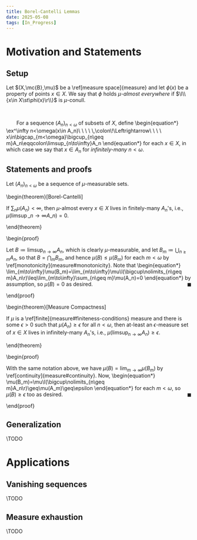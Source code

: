 ```yaml
---
title: Borel-Cantelli Lemmas
date: 2025-05-08
tags: [In_Progress]
---
```


# Motivation and Statements

## Setup

Let $(X,\mc{B},\mu)$ be a \ref[measure space]{measure} and let $\phi(x)$ be a property of points $x\in X$. We say that $\phi$ holds _$\mu$-almost everywhere_ if $\l\\{x\in X\st\phi(x)\r\\}$ is $\mu$-conull.

<br>

&emsp;&emsp;For a sequence $(A_n)_{n<\omega}$ of subsets of $X$, define
\begin{equation*}
    \ex^\infty n<\omega(x\in A\_n)\ \ \ \ \\,\colon\\!\Leftrightarrow\ \ \ \ x\in\bigcap\_{m<\omega}\bigcup\_{n\geq m}A\_n\eqqcolon\limsup\_{n\to\infty}A\_n
\end{equation*}
for each $x\in X$, in which case we say that $x\in A_n$ for _infinitely-many_ $n<\omega$.

## Statements and proofs

Let $(A_n)_{n<\omega}$ be a sequence of $\mu$-measurable sets.

\begin{theorem}[Borel-Cantelli]

If $\sum_n\mu(A_n)<\infty$, then $\mu$-almost every $x\in X$ lives in finitely-many $A_n$'s, i.e., $\mu(\limsup\_{n\to\infty}A\_n)=0$.

\end{theorem}

\begin{proof}

Let $B\coloneqq\limsup_{n\to\infty}A_n$, which is clearly $\mu$-measurable, and let $B_m\coloneqq\bigcup_{n\geq m}A_n$, so that $B=\bigcap_mB_m$, and hence $\mu(B)\leq\mu(B_m)$ for each $m<\omega$ by \ref[monotonicity]{measure#monotonicity}. Note that
\begin{equation*}
    \lim\_{m\to\infty}\mu(B\_m)=\lim\_{m\to\infty}\mu\l(\bigcup\nolimits\_{n\geq m}A\_n\r)\leq\lim\_{m\to\infty}\sum\_{n\geq m}\mu(A\_n)=0
\end{equation*}
by assumption, so $\mu(B)=0$ as desired.<span style="float:right;">$\blacksquare$</span>

\end{proof}

\begin{theorem}[Measure Compactness]

If $\mu$ is a \ref[finite]{measure#finiteness-conditions} measure and there is some $\epsilon>0$ such that $\mu(A_n)\geq\epsilon$ for all $n<\omega$, then at-least an $\epsilon$-measure set of $x\in X$ lives in infinitely-many $A_n$'s, i.e., $\mu(\limsup_{n\to\infty}A_n)\geq\epsilon$.

\end{theorem}

\begin{proof}

With the same notation above, we have $\mu(B)=\lim_{m\to\infty}\mu(B_m)$ by \ref[continuity]{measure#continuity}. Now,
\begin{equation*}
    \mu(B_m)=\mu\l(\bigcup\nolimits_{n\geq m}A_n\r)\geq\mu(A_m)\geq\epsilon
\end{equation*}
for each $m<\omega$, so $\mu(B)\geq\epsilon$ too as desired.<span style="float:right;">$\blacksquare$</span>

\end{proof}

## Generalization

\TODO

# Applications

## Vanishing sequences

\TODO

## Measure exhaustion

\TODO
